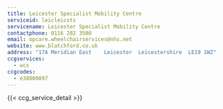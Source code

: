 ```yaml
---
title: Leicester Specialist Mobility Centre
serviceid: leicleicsts
servicename: Leicester Specialist Mobility Centre
contactphone: 0116 282 3500
email: opcare.wheelchairservices@nhs.net
website: www.blatchford.co.uk
address: "17A Meridian East    Leicester  Leicestershire  LE19 1WZ"
ccgservices:
  - wcs
ccgcodes:
  - e38000097
---
```


{{< ccg_service_detail >}}
